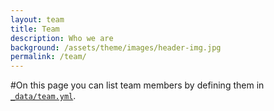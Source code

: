 ```yaml
---
layout: team
title: Team
description: Who we are
background: /assets/theme/images/header-img.jpg
permalink: /team/
---
```


#On this page you can list team members by defining them in [`_data/team.yml`](https://raw.githubusercontent.com/peterdesmet/petridish/main/_data/team.yml).
